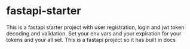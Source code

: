 # fastapi-starter
This is a fastapi starter project with user registration, login and jwt token decoding and validation. Set your env vars and your expiration for your tokens and your all set. This is a fastapi project so it has built in docs
